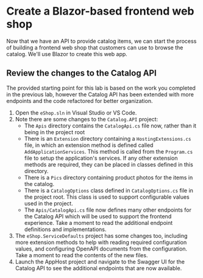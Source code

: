 # Create a Blazor-based frontend web shop

Now that we have an API to provide catalog items, we can start the process of building a frontend web shop that customers can use to browse the catalog. We'll use Blazor to create this web app.

## Review the changes to the Catalog API

The provided starting point for this lab is based on the work you completed in the previous lab, however the Catalog API has been extended with more endpoints and the code refactored for better organization.

1. Open the `eShop.sln` in Visual Studio or VS Code.
1. Note there are some changes to the `Catalog.API` project:
    - The `Apis` directory contains the `CatalogApi.cs` file now, rather than it being in the project root
    - There is an `Extension` directory containing a `HostingExtensions.cs` file, in which an extension method is defined called `AddApplicationServices`. This method is called from the `Program.cs` file to setup the application's services. If any other extension methods are required, they can be placed in classes defined in this directory.
    - There is a `Pics` directory containing product photos for the items in the catalog.
    - There is a `CatalogOptions` class defined in `CatalogOptions.cs` file in the project root. This class is used to support configurable values used in the project.
    - The `Apis/CatalogApi.cs` file now defines many other endpoints for the Catalog API which will be used to support the frontend experience. Take a moment to read the additional endpoint definitions and implementations.
1. The `eShop.ServiceDefaults` project has some changes too, including more extension methods to help with reading required configuration values, and configuring OpenAPI documents from the configuration. Take a moment to read the contents of the new files.
1. Launch the AppHost project and navigate to the Swagger UI for the Catalog API to see the additional endpoints that are now available.
